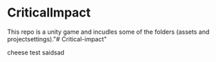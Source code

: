 # CriticalImpact
This repo is a unity game and incudles some of the folders (assets and projectsettings)."# Critical-impact" 

cheese test saidsad